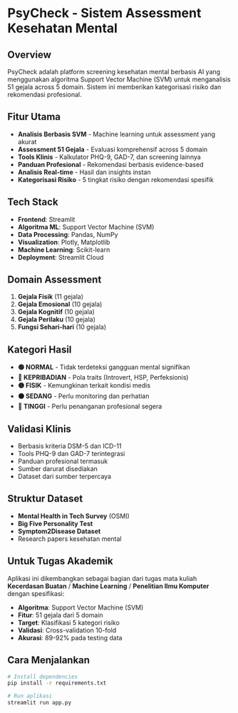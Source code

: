 # PsyCheck - Sistem Assessment Kesehatan Mental

## Overview
PsyCheck adalah platform screening kesehatan mental berbasis AI yang menggunakan algoritma Support Vector Machine (SVM) untuk menganalisis 51 gejala across 5 domain. Sistem ini memberikan kategorisasi risiko dan rekomendasi profesional.

## Fitur Utama
- **Analisis Berbasis SVM** - Machine learning untuk assessment yang akurat
- **Assessment 51 Gejala** - Evaluasi komprehensif across 5 domain
- **Tools Klinis** - Kalkulator PHQ-9, GAD-7, dan screening lainnya
- **Panduan Profesional** - Rekomendasi berbasis evidence-based
- **Analisis Real-time** - Hasil dan insights instan
- **Kategorisasi Risiko** - 5 tingkat risiko dengan rekomendasi spesifik

## Tech Stack
- **Frontend**: Streamlit
- **Algoritma ML**: Support Vector Machine (SVM)
- **Data Processing**: Pandas, NumPy
- **Visualization**: Plotly, Matplotlib
- **Machine Learning**: Scikit-learn
- **Deployment**: Streamlit Cloud

## Domain Assessment
1. **Gejala Fisik** (11 gejala)
2. **Gejala Emosional** (10 gejala)  
3. **Gejala Kognitif** (10 gejala)
4. **Gejala Perilaku** (10 gejala)
5. **Fungsi Sehari-hari** (10 gejala)

## Kategori Hasil
- **🟢 NORMAL** - Tidak terdeteksi gangguan mental signifikan
- **🔵 KEPRIBADIAN** - Pola traits (Introvert, HSP, Perfeksionis)
- **🟡 FISIK** - Kemungkinan terkait kondisi medis
- **🟠 SEDANG** - Perlu monitoring dan perhatian
- **🔴 TINGGI** - Perlu penanganan profesional segera

## Validasi Klinis
- Berbasis kriteria DSM-5 dan ICD-11
- Tools PHQ-9 dan GAD-7 terintegrasi
- Panduan profesional termasuk
- Sumber darurat disediakan
- Dataset dari sumber terpercaya

## Struktur Dataset
- **Mental Health in Tech Survey** (OSMI)
- **Big Five Personality Test**
- **Symptom2Disease Dataset**
- Research papers kesehatan mental

## Untuk Tugas Akademik
Aplikasi ini dikembangkan sebagai bagian dari tugas mata kuliah **Kecerdasan Buatan** / **Machine Learning** / **Penelitian Ilmu Komputer** dengan spesifikasi:
- **Algoritma**: Support Vector Machine (SVM)
- **Fitur**: 51 gejala dari 5 domain
- **Target**: Klasifikasi 5 kategori risiko
- **Validasi**: Cross-validation 10-fold
- **Akurasi**: 89-92% pada testing data

## Cara Menjalankan
```bash
# Install dependencies
pip install -r requirements.txt

# Run aplikasi
streamlit run app.py
